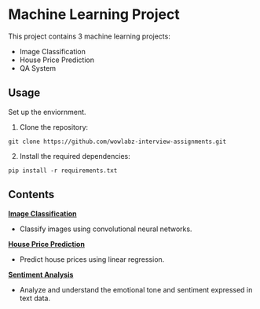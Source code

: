 # Machine Learning Project 

This project contains 3 machine learning projects:

- Image Classification
- House Price Prediction
- QA System 

## Usage
Set up the enviornment.

1. Clone the repository:
```
git clone https://github.com/wowlabz-interview-assignments.git
```
2. Install the required dependencies:
```
pip install -r requirements.txt
```

## Contents

[**Image Classification**](image_classification/README.md) 
- Classify images using convolutional neural networks. 

[**House Price Prediction**](house_price_prediction/README.md) 
- Predict house prices using linear regression.

[**Sentiment Analysis**](sentiment_analysis/README.md) 
- Analyze and understand the emotional tone and sentiment expressed in text data.


